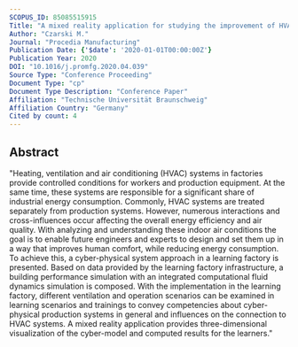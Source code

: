 ```yaml
---
SCOPUS_ID: 85085515915
Title: "A mixed reality application for studying the improvement of HVAC systems in learning factories"
Author: "Czarski M."
Journal: "Procedia Manufacturing"
Publication Date: {'$date': '2020-01-01T00:00:00Z'}
Publication Year: 2020
DOI: "10.1016/j.promfg.2020.04.039"
Source Type: "Conference Proceeding"
Document Type: "cp"
Document Type Description: "Conference Paper"
Affiliation: "Technische Universität Braunschweig"
Affiliation Country: "Germany"
Cited by count: 4
---
```


## Abstract
"Heating, ventilation and air conditioning (HVAC) systems in factories provide controlled conditions for workers and production equipment. At the same time, these systems are responsible for a significant share of industrial energy consumption. Commonly, HVAC systems are treated separately from production systems. However, numerous interactions and cross-influences occur affecting the overall energy efficiency and air quality. With analyzing and understanding these indoor air conditions the goal is to enable future engineers and experts to design and set them up in a way that improves human comfort, while reducing energy consumption. To achieve this, a cyber-physical system approach in a learning factory is presented. Based on data provided by the learning factory infrastructure, a building performance simulation with an integrated computational fluid dynamics simulation is composed. With the implementation in the learning factory, different ventilation and operation scenarios can be examined in learning scenarios and trainings to convey competencies about cyber-physical production systems in general and influences on the connection to HVAC systems. A mixed reality application provides three-dimensional visualization of the cyber-model and computed results for the learners."
